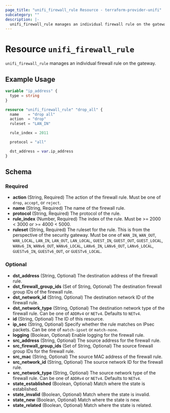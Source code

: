 ```yaml
---
page_title: "unifi_firewall_rule Resource - terraform-provider-unifi"
subcategory: ""
description: |-
  unifi_firewall_rule manages an individual firewall rule on the gateway.
---
```


# Resource `unifi_firewall_rule`

`unifi_firewall_rule` manages an individual firewall rule on the gateway.

## Example Usage

```terraform
variable "ip_address" {
  type = string
}

resource "unifi_firewall_rule" "drop_all" {
  name    = "drop all"
  action  = "drop"
  ruleset = "LAN_IN"

  rule_index = 2011

  protocol = "all"

  dst_address = var.ip_address
}
```

## Schema

### Required

- **action** (String, Required) The action of the firewall rule. Must be one of `drop`, `accept`, or `reject`.
- **name** (String, Required) The name of the firewall rule.
- **protocol** (String, Required) The protocol of the rule.
- **rule_index** (Number, Required) The index of the rule. Must be >= 2000 < 3000 or >= 4000 < 5000.
- **ruleset** (String, Required) The ruleset for the rule. This is from the perspective of the security gateway. Must be one of `WAN_IN`, `WAN_OUT`, `WAN_LOCAL`, `LAN_IN`, `LAN_OUT`, `LAN_LOCAL`, `GUEST_IN`, `GUEST_OUT`, `GUEST_LOCAL`, `WANv6_IN`, `WANv6_OUT`, `WANv6_LOCAL`, `LANv6_IN`, `LANv6_OUT`, `LANv6_LOCAL`, `GUESTv6_IN`, `GUESTv6_OUT`, or `GUESTv6_LOCAL`.

### Optional

- **dst_address** (String, Optional) The destination address of the firewall rule.
- **dst_firewall_group_ids** (Set of String, Optional) The destination firewall group IDs of the firewall rule.
- **dst_network_id** (String, Optional) The destination network ID of the firewall rule.
- **dst_network_type** (String, Optional) The destination network type of the firewall rule. Can be one of `ADDRv4` or `NETv4`. Defaults to `NETv4`.
- **id** (String, Optional) The ID of this resource.
- **ip_sec** (String, Optional) Specify whether the rule matches on IPsec packets. Can be one of `match-ipset` or `match-none`.
- **logging** (Boolean, Optional) Enable logging for the firewall rule.
- **src_address** (String, Optional) The source address for the firewall rule.
- **src_firewall_group_ids** (Set of String, Optional) The source firewall group IDs for the firewall rule.
- **src_mac** (String, Optional) The source MAC address of the firewall rule.
- **src_network_id** (String, Optional) The source network ID for the firewall rule.
- **src_network_type** (String, Optional) The source network type of the firewall rule. Can be one of `ADDRv4` or `NETv4`. Defaults to `NETv4`.
- **state_established** (Boolean, Optional) Match where the state is established.
- **state_invalid** (Boolean, Optional) Match where the state is invalid.
- **state_new** (Boolean, Optional) Match where the state is new.
- **state_related** (Boolean, Optional) Match where the state is related.


